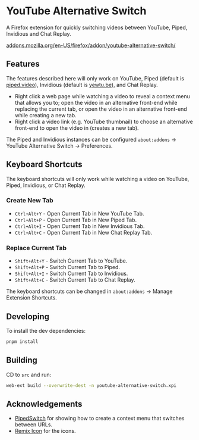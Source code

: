 # YouTube Alternative Switch

A Firefox extension for quickly switching videos between YouTube, Piped, Invidious and Chat Replay.

[addons.mozilla.org/en-US/firefox/addon/youtube-alternative-switch/](https://addons.mozilla.org/en-US/firefox/addon/youtube-alternative-switch/)

## Features

The features described here will only work on YouTube, Piped (default is [piped.video](https://piped.video)), Invidious (default is [yewtu.be](https://yewtu.be)), and Chat Replay.

- Right click a web page while watching a video to reveal a context menu that allows you to; open the video in an alternative front-end while replacing the current tab, or open the video in an alternative front-end while creating a new tab.
- Right click a video link (e.g. YouTube thumbnail) to choose an alternative front-end to open the video in (creates a new tab).

The Piped and Invidious instances can be configured `about:addons` -> YouTube Alternative Switch -> Preferences.

## Keyboard Shortcuts

The keyboard shortcuts will only work while watching a video on YouTube, Piped, Invidious, or Chat Replay.

### Create New Tab

- `Ctrl+Alt+Y` - Open Current Tab in New YouTube Tab.
- `Ctrl+Alt+P` - Open Current Tab in New Piped Tab.
- `Ctrl+Alt+I` - Open Current Tab in New Invidious Tab.
- `Ctrl+Alt+C` - Open Current Tab in New Chat Replay Tab.

### Replace Current Tab

- `Shift+Alt+Y` - Switch Current Tab to YouTube.
- `Shift+Alt+P` - Switch Current Tab to Piped.
- `Shift+Alt+I` - Switch Current Tab to Invidious.
- `Shift+Alt+C` - Switch Current Tab to Chat Replay.

The keyboard shortcuts can be changed in `about:addons` -> Manage Extension Shortcuts.

## Developing

To install the dev dependencies:

```bash
pnpm install
```

## Building

CD to `src` and run:

```bash
web-ext build --overwrite-dest -n youtube-alternative-switch.xpi
```

## Acknowledgements

- [PipedSwitch](https://github.com/AnkhSquirrel/PipedSwitch) for showing how to create a context menu that switches between URLs.
- [Remix Icon](https://remixicon.com/) for the icons.
